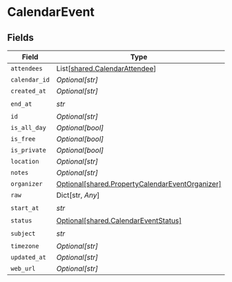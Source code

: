 # CalendarEvent


## Fields

| Field                                                                                                    | Type                                                                                                     | Required                                                                                                 | Description                                                                                              |
| -------------------------------------------------------------------------------------------------------- | -------------------------------------------------------------------------------------------------------- | -------------------------------------------------------------------------------------------------------- | -------------------------------------------------------------------------------------------------------- |
| `attendees`                                                                                              | List[[shared.CalendarAttendee](../../models/shared/calendarattendee.md)]                                 | :heavy_minus_sign:                                                                                       | N/A                                                                                                      |
| `calendar_id`                                                                                            | *Optional[str]*                                                                                          | :heavy_minus_sign:                                                                                       | N/A                                                                                                      |
| `created_at`                                                                                             | *Optional[str]*                                                                                          | :heavy_minus_sign:                                                                                       | N/A                                                                                                      |
| `end_at`                                                                                                 | *str*                                                                                                    | :heavy_check_mark:                                                                                       | N/A                                                                                                      |
| `id`                                                                                                     | *Optional[str]*                                                                                          | :heavy_minus_sign:                                                                                       | N/A                                                                                                      |
| `is_all_day`                                                                                             | *Optional[bool]*                                                                                         | :heavy_minus_sign:                                                                                       | N/A                                                                                                      |
| `is_free`                                                                                                | *Optional[bool]*                                                                                         | :heavy_minus_sign:                                                                                       | N/A                                                                                                      |
| `is_private`                                                                                             | *Optional[bool]*                                                                                         | :heavy_minus_sign:                                                                                       | N/A                                                                                                      |
| `location`                                                                                               | *Optional[str]*                                                                                          | :heavy_minus_sign:                                                                                       | N/A                                                                                                      |
| `notes`                                                                                                  | *Optional[str]*                                                                                          | :heavy_minus_sign:                                                                                       | N/A                                                                                                      |
| `organizer`                                                                                              | [Optional[shared.PropertyCalendarEventOrganizer]](../../models/shared/propertycalendareventorganizer.md) | :heavy_minus_sign:                                                                                       | N/A                                                                                                      |
| `raw`                                                                                                    | Dict[str, *Any*]                                                                                         | :heavy_minus_sign:                                                                                       | N/A                                                                                                      |
| `start_at`                                                                                               | *str*                                                                                                    | :heavy_check_mark:                                                                                       | N/A                                                                                                      |
| `status`                                                                                                 | [Optional[shared.CalendarEventStatus]](../../models/shared/calendareventstatus.md)                       | :heavy_minus_sign:                                                                                       | N/A                                                                                                      |
| `subject`                                                                                                | *str*                                                                                                    | :heavy_check_mark:                                                                                       | N/A                                                                                                      |
| `timezone`                                                                                               | *Optional[str]*                                                                                          | :heavy_minus_sign:                                                                                       | N/A                                                                                                      |
| `updated_at`                                                                                             | *Optional[str]*                                                                                          | :heavy_minus_sign:                                                                                       | N/A                                                                                                      |
| `web_url`                                                                                                | *Optional[str]*                                                                                          | :heavy_minus_sign:                                                                                       | N/A                                                                                                      |